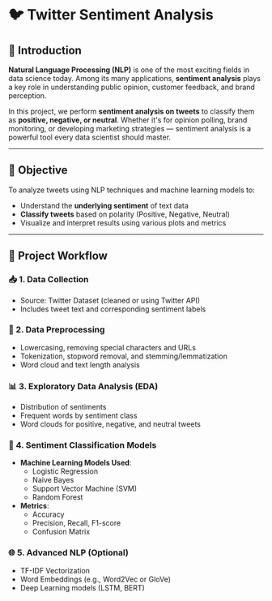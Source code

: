 # 🐦 Twitter Sentiment Analysis

## 📌 Introduction

**Natural Language Processing (NLP)** is one of the most exciting fields in data science today. Among its many applications, **sentiment analysis** plays a key role in understanding public opinion, customer feedback, and brand perception.

In this project, we perform **sentiment analysis on tweets** to classify them as **positive, negative, or neutral**. Whether it's for opinion polling, brand monitoring, or developing marketing strategies — sentiment analysis is a powerful tool every data scientist should master.

---

## 🎯 Objective

To analyze tweets using NLP techniques and machine learning models to:
- Understand the **underlying sentiment** of text data
- **Classify tweets** based on polarity (Positive, Negative, Neutral)
- Visualize and interpret results using various plots and metrics

---

## 🧰 Project Workflow

### 📥 1. Data Collection
- Source: Twitter Dataset (cleaned or using Twitter API)
- Includes tweet text and corresponding sentiment labels

### 🔧 2. Data Preprocessing
- Lowercasing, removing special characters and URLs
- Tokenization, stopword removal, and stemming/lemmatization
- Word cloud and text length analysis

### 📊 3. Exploratory Data Analysis (EDA)
- Distribution of sentiments
- Frequent words by sentiment class
- Word clouds for positive, negative, and neutral tweets

### 🧠 4. Sentiment Classification Models
- **Machine Learning Models Used**:
  - Logistic Regression
  - Naive Bayes
  - Support Vector Machine (SVM)
  - Random Forest
- **Metrics**:
  - Accuracy
  - Precision, Recall, F1-score
  - Confusion Matrix

### 🌐 5. Advanced NLP (Optional)
- TF-IDF Vectorization
- Word Embeddings (e.g., Word2Vec or GloVe)
- Deep Learning models (LSTM, BERT)
